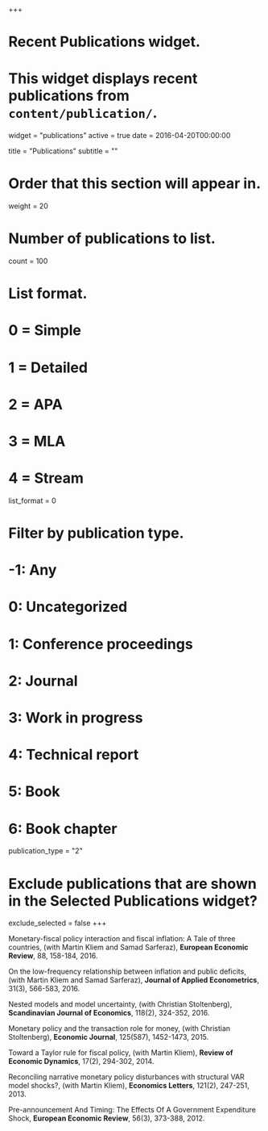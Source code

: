 +++
# Recent Publications widget.
# This widget displays recent publications from `content/publication/`.
widget = "publications"
active = true
date = 2016-04-20T00:00:00

title = "Publications"
subtitle = ""

# Order that this section will appear in.
weight = 20

# Number of publications to list.
count = 100

# List format.
#   0 = Simple
#   1 = Detailed
#   2 = APA
#   3 = MLA
#   4 = Stream
list_format = 0

# Filter by publication type.
# -1: Any
#  0: Uncategorized
#  1: Conference proceedings
#  2: Journal
#  3: Work in progress
#  4: Technical report
#  5: Book
#  6: Book chapter
publication_type = "2"

# Exclude publications that are shown in the Selected Publications widget?
exclude_selected = false
+++

Monetary-fiscal policy interaction and fiscal inflation: A Tale of three countries, (with Martin
Kliem and Samad Sarferaz), **European Economic Review**, 88, 158-184, 2016.

On the low-frequency relationship between inflation and public deficits, (with Martin Kliem
and Samad Sarferaz), **Journal of Applied Econometrics**, 31(3), 566-583, 2016.

Nested models and model uncertainty, (with Christian Stoltenberg), **Scandinavian Journal of
Economics**, 118(2), 324-352, 2016.

Monetary policy and the transaction role for money, (with Christian Stoltenberg), **Economic
Journal**, 125(587), 1452-1473, 2015.

Toward a Taylor rule for fiscal policy, (with Martin Kliem), **Review of Economic Dynamics**,
17(2), 294-302, 2014.

Reconciling narrative monetary policy disturbances with structural VAR model shocks?, (with
Martin Kliem), **Economics Letters**, 121(2), 247-251, 2013.

Pre-announcement And Timing: The Effects Of A Government Expenditure Shock, **European
Economic Review**, 56(3), 373-388, 2012.

